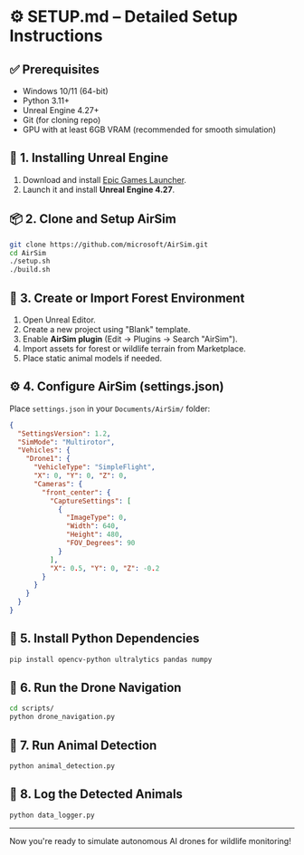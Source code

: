
# ⚙️ SETUP.md – Detailed Setup Instructions

## ✅ Prerequisites

- Windows 10/11 (64-bit)
- Python 3.11+
- Unreal Engine 4.27+
- Git (for cloning repo)
- GPU with at least 6GB VRAM (recommended for smooth simulation)

## 🔧 1. Installing Unreal Engine

1. Download and install [Epic Games Launcher](https://www.unrealengine.com/en-US/download).
2. Launch it and install **Unreal Engine 4.27**.

## 📦 2. Clone and Setup AirSim

```bash
git clone https://github.com/microsoft/AirSim.git
cd AirSim
./setup.sh
./build.sh
```

## 🌲 3. Create or Import Forest Environment

1. Open Unreal Editor.
2. Create a new project using "Blank" template.
3. Enable **AirSim plugin** (Edit → Plugins → Search "AirSim").
4. Import assets for forest or wildlife terrain from Marketplace.
5. Place static animal models if needed.

## ⚙️ 4. Configure AirSim (settings.json)

Place `settings.json` in your `Documents/AirSim/` folder:

```json
{
  "SettingsVersion": 1.2,
  "SimMode": "Multirotor",
  "Vehicles": {
    "Drone1": {
      "VehicleType": "SimpleFlight",
      "X": 0, "Y": 0, "Z": 0,
      "Cameras": {
        "front_center": {
          "CaptureSettings": [
            {
              "ImageType": 0,
              "Width": 640,
              "Height": 480,
              "FOV_Degrees": 90
            }
          ],
          "X": 0.5, "Y": 0, "Z": -0.2
        }
      }
    }
  }
}
```

## 🐍 5. Install Python Dependencies

```bash
pip install opencv-python ultralytics pandas numpy
```

## 🚁 6. Run the Drone Navigation

```bash
cd scripts/
python drone_navigation.py
```

## 🦌 7. Run Animal Detection

```bash
python animal_detection.py
```

## 📝 8. Log the Detected Animals

```bash
python data_logger.py
```

---

Now you're ready to simulate autonomous AI drones for wildlife monitoring!
